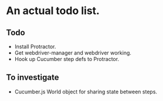 # An actual todo list.

## Todo

* Install Protractor.
* Get webdriver-manager and webdriver working.
* Hook up Cucumber step defs to Protractor.

## To investigate

* Cucumber.js World object for sharing state between steps.